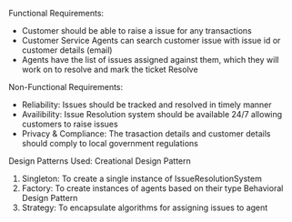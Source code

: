 Functional Requirements:
- Customer should be able to raise a issue for any transactions
- Customer Service Agents can search customer issue with issue id or customer details (email)
- Agents have the list of issues assigned against them, which they will work on to resolve and mark the ticket Resolve

Non-Functional Requirements:
- Reliability: Issues should be tracked and resolved in timely manner
- Availibility: Issue Resolution system should be available 24/7 allowing customers to raise issues
- Privacy & Compliance: The trasaction details and customer details should comply to local government regulations

Design Patterns Used:
Creational Design Pattern
1. Singleton: To create a single instance of IssueResolutionSystem
2. Factory: To create instances of agents based on their type
Behavioral Design Pattern
1. Strategy: To encapsulate algorithms for assigning issues to agent
